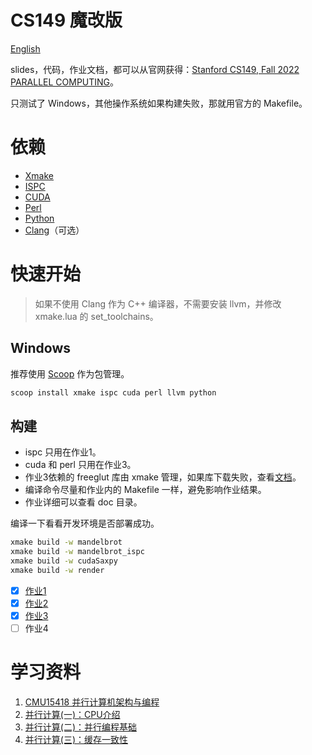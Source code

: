 # CS149 魔改版

[English](doc/README-EN.md)

slides，代码，作业文档，都可以从官网获得：[Stanford CS149, Fall 2022 PARALLEL COMPUTING](https://gfxcourses.stanford.edu/cs149/fall22)。

只测试了 Windows，其他操作系统如果构建失败，那就用官方的 Makefile。

# 依赖

- [Xmake](https://xmake.io/#/zh-cn/guide/installation)
- [ISPC](https://ispc.github.io/downloads.html)
- [CUDA](https://developer.nvidia.com/cuda-downloads)
- [Perl](https://www.perl.org/get.html)
- [Python](https://www.python.org/downloads/)
- [Clang](https://releases.llvm.org/download.html)（可选）

# 快速开始

> 如果不使用 Clang 作为 C++ 编译器，不需要安装 llvm，并修改 xmake.lua 的 set_toolchains。

## Windows

推荐使用 [Scoop](https://github.com/ScoopInstaller/Scoop) 作为包管理。
```bash
scoop install xmake ispc cuda perl llvm python
```

## 构建

- ispc 只用在作业1。
- cuda 和 perl 只用在作业3。
- 作业3依赖的 freeglut 库由 xmake 管理，如果库下载失败，查看[文档](https://xmake.io/#/zh-cn/package/remote_package?id=%e8%bf%9c%e7%a8%8b%e5%8c%85%e4%b8%8b%e8%bd%bd%e4%bc%98%e5%8c%96)。
- 编译命令尽量和作业内的 Makefile 一样，避免影响作业结果。
- 作业详细可以查看 doc 目录。

编译一下看看开发环境是否部署成功。
```bash
xmake build -w mandelbrot
xmake build -w mandelbrot_ispc
xmake build -w cudaSaxpy
xmake build -w render
```

- [x] [作业1](doc/Assignment1.md)
- [x] [作业2](doc/Assignment2.md)
- [x] [作业3](doc/Assignment3.md)
- [ ] 作业4

# 学习资料

1. [CMU15418 并行计算机架构与编程](https://www.zhihu.com/column/c_1515272289578479616)
2. [并行计算(一)：CPU介绍](https://zhuanlan.zhihu.com/p/515938171)
3. [并行计算(二)：并行编程基础](https://zhuanlan.zhihu.com/p/516448932)
4. [并行计算(三)：缓存一致性](https://zhuanlan.zhihu.com/p/516870923)